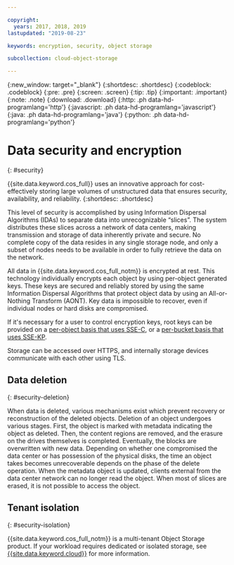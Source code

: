 ```yaml
---

copyright:
  years: 2017, 2018, 2019
lastupdated: "2019-08-23"

keywords: encryption, security, object storage

subcollection: cloud-object-storage

---
```

{:new_window: target="_blank"}
{:shortdesc: .shortdesc}
{:codeblock: .codeblock}
{:pre: .pre}
{:screen: .screen}
{:tip: .tip}
{:important: .important}
{:note: .note}
{:download: .download} 
{:http: .ph data-hd-programlang='http'} 
{:javascript: .ph data-hd-programlang='javascript'} 
{:java: .ph data-hd-programlang='java'} 
{:python: .ph data-hd-programlang='python'}

# Data security and encryption
{: #security}

{{site.data.keyword.cos_full}} uses an innovative approach for cost-effectively storing large volumes of unstructured data that ensures security, availability, and reliability. 
{:shortdesc: .shortdesc}

This level of security is accomplished by using Information Dispersal Algorithms (IDAs) to separate data into unrecognizable “slices”. The system distributes these slices across a network of data centers, making transmission and storage of data inherently private and secure. No complete copy of the data resides in any single storage node, and only a subset of nodes needs to be available in order to fully retrieve the data on the network.

All data in {{site.data.keyword.cos_full_notm}} is encrypted at rest. This technology individually encrypts each object by using per-object generated keys. These keys are secured and reliably stored by using the same Information Dispersal Algorithms that protect object data by using an All-or-Nothing Transform (AONT). Key data is impossible to recover, even if individual nodes or hard disks are compromised.

If it's necessary for a user to control encryption keys, root keys can be provided on a [per-object basis that uses SSE-C](/docs/services/cloud-object-storage?topic=cloud-object-storage-encryption#encryption-sse-c), or a [per-bucket basis that uses SSE-KP](/docs/services/cloud-object-storage?topic=cloud-object-storage-encryption#encryption-kp).

Storage can be accessed over HTTPS, and internally storage devices communicate with each other using TLS.


## Data deletion
{: #security-deletion}

When data is deleted, various mechanisms exist which prevent recovery or reconstruction of the deleted objects. Deletion of an object undergoes various stages. First, the object is marked with metadata indicating the object as deleted. Then, the content regions are removed, and the erasure on the drives themselves is completed. Eventually, the blocks are overwritten with new data. Depending on whether one compromised the data center or has possession of the physical disks, the time an object takes becomes unrecoverable depends on the phase of the delete operation. When the metadata object is updated, clients external from the data center network can no longer read the object. When most of slices are erased, it is not possible to access the object.

## Tenant isolation
{: #security-isolation}

{{site.data.keyword.cos_full_notm}} is a multi-tenant Object Storage product. If your workload requires dedicated or isolated storage, see [{{site.data.keyword.cloud}}](https://www.ibm.com/cloud/object-storage) for more information.
